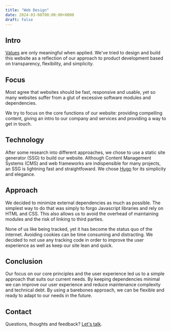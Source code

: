 ```yaml
---
title: "Web Design"
date: 2024-03-08T00:00:00+0000
draft: false
---
```


## Intro

[Values](/about) are only meaningful when applied. We've tried to design and build this website as a reflection of our approach to product development based on transparency, flexibility, and simplicity.


## Focus

Most agree that websites should be fast, responsive and usable, yet so many websites suffer from a glut of excessive software modules and dependencies.

We try to focus on the core functions of our website: providing compelling content, giving an intro to our company and services and providing a way to get in touch.


## Technology

After some research into different approaches, we chose to use a static site generator (SSG) to build our website. Although Content Management Systems (CMS) and web frameworks are indispensible for many projects, an SSG is lightning fast and straightfoward. We chose [Hugo](https://gohugo.io) for its simplicity and elegance.


## Approach

We decided to minimize external dependencies as much as possible. The simplest way to do that was simply to forgo Javascript libraries and rely on HTML and CSS. This also allows us to avoid the overhead of maintaining modules and the risk of linking to third parties.

None of us like being tracked, yet it has become the status quo of the internet. Avoiding cookies can be time consuming and distracting. We decided to not use any tracking code in order to improve the user experience as well as keep our site lean and quick.


## Conclusion

Our focus on our core principles and the user experience led us to a simple approach that suits our current needs. By keeping dependencies minimal we can improve our user experience and reduce maintenance complexity and technical debt. By using a barebones approach, we can be flexible and ready to adapt to our needs in the future.


## Contact

Questions, thoughts and feedback? [Let's talk](/contact).
